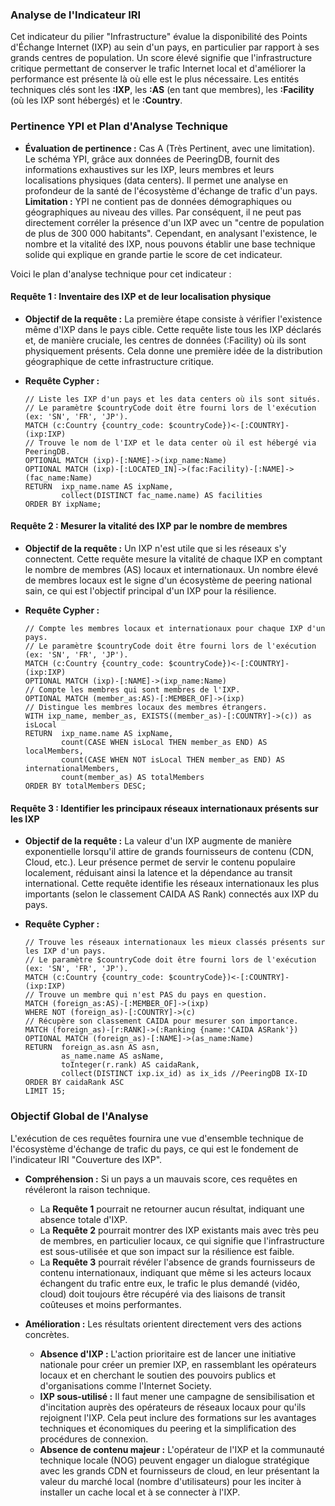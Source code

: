 ### Analyse de l'Indicateur IRI

Cet indicateur du pilier "Infrastructure" évalue la disponibilité des Points d'Échange Internet (IXP) au sein d'un pays, en particulier par rapport à ses grands centres de population. Un score élevé signifie que l'infrastructure critique permettant de conserver le trafic Internet local et d'améliorer la performance est présente là où elle est le plus nécessaire. Les entités techniques clés sont les **:IXP**, les **:AS** (en tant que membres), les **:Facility** (où les IXP sont hébergés) et le **:Country**.

### Pertinence YPI et Plan d'Analyse Technique

* **Évaluation de pertinence :** Cas A (Très Pertinent, avec une limitation). Le schéma YPI, grâce aux données de PeeringDB, fournit des informations exhaustives sur les IXP, leurs membres et leurs localisations physiques (data centers). Il permet une analyse en profondeur de la santé de l'écosystème d'échange de trafic d'un pays. **Limitation :** YPI ne contient pas de données démographiques ou géographiques au niveau des villes. Par conséquent, il ne peut pas directement corréler la présence d'un IXP avec un "centre de population de plus de 300 000 habitants". Cependant, en analysant l'existence, le nombre et la vitalité des IXP, nous pouvons établir une base technique solide qui explique en grande partie le score de cet indicateur.

Voici le plan d'analyse technique pour cet indicateur :

#### Requête 1 : Inventaire des IXP et de leur localisation physique

* **Objectif de la requête :** La première étape consiste à vérifier l'existence même d'IXP dans le pays cible. Cette requête liste tous les IXP déclarés et, de manière cruciale, les centres de données (:Facility) où ils sont physiquement présents. Cela donne une première idée de la distribution géographique de cette infrastructure critique.

* **Requête Cypher :**
    ```cypher
    // Liste les IXP d'un pays et les data centers où ils sont situés.
    // Le paramètre $countryCode doit être fourni lors de l'exécution (ex: 'SN', 'FR', 'JP').
    MATCH (c:Country {country_code: $countryCode})<-[:COUNTRY]-(ixp:IXP)
    // Trouve le nom de l'IXP et le data center où il est hébergé via PeeringDB.
    OPTIONAL MATCH (ixp)-[:NAME]->(ixp_name:Name)
    OPTIONAL MATCH (ixp)-[:LOCATED_IN]->(fac:Facility)-[:NAME]->(fac_name:Name)
    RETURN  ixp_name.name AS ixpName,
            collect(DISTINCT fac_name.name) AS facilities
    ORDER BY ixpName;
    ```

#### Requête 2 : Mesurer la vitalité des IXP par le nombre de membres

* **Objectif de la requête :** Un IXP n'est utile que si les réseaux s'y connectent. Cette requête mesure la vitalité de chaque IXP en comptant le nombre de membres (AS) locaux et internationaux. Un nombre élevé de membres locaux est le signe d'un écosystème de peering national sain, ce qui est l'objectif principal d'un IXP pour la résilience.

* **Requête Cypher :**
    ```cypher
    // Compte les membres locaux et internationaux pour chaque IXP d'un pays.
    // Le paramètre $countryCode doit être fourni lors de l'exécution (ex: 'SN', 'FR', 'JP').
    MATCH (c:Country {country_code: $countryCode})<-[:COUNTRY]-(ixp:IXP)
    OPTIONAL MATCH (ixp)-[:NAME]->(ixp_name:Name)
    // Compte les membres qui sont membres de l'IXP.
    OPTIONAL MATCH (member_as:AS)-[:MEMBER_OF]->(ixp)
    // Distingue les membres locaux des membres étrangers.
    WITH ixp_name, member_as, EXISTS((member_as)-[:COUNTRY]->(c)) as isLocal
    RETURN  ixp_name.name AS ixpName,
            count(CASE WHEN isLocal THEN member_as END) AS localMembers,
            count(CASE WHEN NOT isLocal THEN member_as END) AS internationalMembers,
            count(member_as) AS totalMembers
    ORDER BY totalMembers DESC;
    ```

#### Requête 3 : Identifier les principaux réseaux internationaux présents sur les IXP

* **Objectif de la requête :** La valeur d'un IXP augmente de manière exponentielle lorsqu'il attire de grands fournisseurs de contenu (CDN, Cloud, etc.). Leur présence permet de servir le contenu populaire localement, réduisant ainsi la latence et la dépendance au transit international. Cette requête identifie les réseaux internationaux les plus importants (selon le classement CAIDA AS Rank) connectés aux IXP du pays.

* **Requête Cypher :**
    ```cypher
    // Trouve les réseaux internationaux les mieux classés présents sur les IXP d'un pays.
    // Le paramètre $countryCode doit être fourni lors de l'exécution (ex: 'SN', 'FR', 'JP').
    MATCH (c:Country {country_code: $countryCode})<-[:COUNTRY]-(ixp:IXP)
    // Trouve un membre qui n'est PAS du pays en question.
    MATCH (foreign_as:AS)-[:MEMBER_OF]->(ixp)
    WHERE NOT (foreign_as)-[:COUNTRY]->(c)
    // Récupère son classement CAIDA pour mesurer son importance.
    MATCH (foreign_as)-[r:RANK]->(:Ranking {name:'CAIDA ASRank'})
    OPTIONAL MATCH (foreign_as)-[:NAME]->(as_name:Name)
    RETURN  foreign_as.asn AS asn,
            as_name.name AS asName,
            toInteger(r.rank) AS caidaRank,
            collect(DISTINCT ixp.ix_id) as ix_ids //PeeringDB IX-ID
    ORDER BY caidaRank ASC
    LIMIT 15;
    ```

### Objectif Global de l'Analyse

L'exécution de ces requêtes fournira une vue d'ensemble technique de l'écosystème d'échange de trafic du pays, ce qui est le fondement de l'indicateur IRI "Couverture des IXP".

* **Compréhension :** Si un pays a un mauvais score, ces requêtes en révéleront la raison technique.
    * La **Requête 1** pourrait ne retourner aucun résultat, indiquant une absence totale d'IXP.
    * La **Requête 2** pourrait montrer des IXP existants mais avec très peu de membres, en particulier locaux, ce qui signifie que l'infrastructure est sous-utilisée et que son impact sur la résilience est faible.
    * La **Requête 3** pourrait révéler l'absence de grands fournisseurs de contenu internationaux, indiquant que même si les acteurs locaux échangent du trafic entre eux, le trafic le plus demandé (vidéo, cloud) doit toujours être récupéré via des liaisons de transit coûteuses et moins performantes.

* **Amélioration :** Les résultats orientent directement vers des actions concrètes.
    * **Absence d'IXP :** L'action prioritaire est de lancer une initiative nationale pour créer un premier IXP, en rassemblant les opérateurs locaux et en cherchant le soutien des pouvoirs publics et d'organisations comme l'Internet Society.
    * **IXP sous-utilisé :** Il faut mener une campagne de sensibilisation et d'incitation auprès des opérateurs de réseaux locaux pour qu'ils rejoignent l'IXP. Cela peut inclure des formations sur les avantages techniques et économiques du peering et la simplification des procédures de connexion.
    * **Absence de contenu majeur :** L'opérateur de l'IXP et la communauté technique locale (NOG) peuvent engager un dialogue stratégique avec les grands CDN et fournisseurs de cloud, en leur présentant la valeur du marché local (nombre d'utilisateurs) pour les inciter à installer un cache local et à se connecter à l'IXP.
    